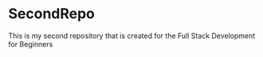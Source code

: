 # SecondRepo
This is my second repository that is created for the Full Stack Development for Beginners
